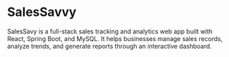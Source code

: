 # SalesSavvy
SalesSavy is a full-stack sales tracking and analytics web app built with React, Spring Boot, and MySQL. It helps businesses manage sales records, analyze trends, and generate reports through an interactive dashboard.
